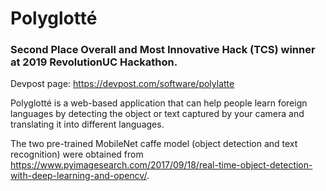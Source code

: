 # Polyglotté 

### Second Place Overall and Most Innovative Hack (TCS) winner at 2019 RevolutionUC Hackathon.
Devpost page: https://devpost.com/software/polylatte


Polyglotté is a web-based application that can help people learn foreign languages by detecting the object or text captured by your camera and translating it into different languages.

The two pre-trained MobileNet caffe model (object detection and text recognition) were obtained from https://www.pyimagesearch.com/2017/09/18/real-time-object-detection-with-deep-learning-and-opencv/.
